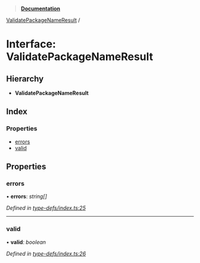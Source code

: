 > **[Documentation](../README.md)**

[ValidatePackageNameResult](validatepackagenameresult.md) /

# Interface: ValidatePackageNameResult

## Hierarchy

* **ValidatePackageNameResult**

## Index

### Properties

* [errors](validatepackagenameresult.md#errors)
* [valid](validatepackagenameresult.md#valid)

## Properties

###  errors

• **errors**: *string[]*

*Defined in [type-defs/index.ts:25](https://github.com/dylanaubrey/repodog/blob/699e9fd/packages/helpers/src/type-defs/index.ts#L25)*

___

###  valid

• **valid**: *boolean*

*Defined in [type-defs/index.ts:26](https://github.com/dylanaubrey/repodog/blob/699e9fd/packages/helpers/src/type-defs/index.ts#L26)*